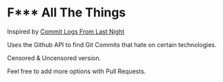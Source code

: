 # F*** All The Things
Inspired by [Commit Logs From Last Night](http://www.commitlogsfromlastnight.com/)

Uses the Github API to find Git Commits that hate on certain technologies.

Censored & Uncensored version.

Feel free to add more options with Pull Requests.